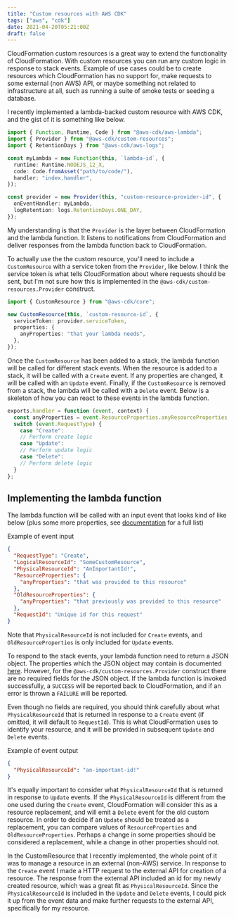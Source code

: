 ```yaml
---
title: "Custom resources with AWS CDK"
tags: ["aws", "cdk"]
date: 2021-04-20T05:21:00Z
draft: false
---
```


CloudFormation custom resources is a great way to extend the functionality of CloudFormation. With custom resources you can run any custom logic in response to stack events. Example of use cases could be to create resources which CloudFormation has no support for, make requests to some external (non AWS) API, or maybe something not related to infrastructure at all, such as running a suite of smoke tests or seeding a database.

I recently implemented a lambda-backed custom resource with AWS CDK, and the gist of it is something like below.

```typescript
import { Function, Runtime, Code } from "@aws-cdk/aws-lambda";
import { Provider } from "@aws-cdk/custom-resources";
import { RetentionDays } from "@aws-cdk/aws-logs";

const myLambda = new Function(this, `lambda-id`, {
  runtime: Runtime.NODEJS_12_X,
  code: Code.fromAsset("path/to/code/"),
  handler: "index.handler",
});

const provider = new Provider(this, "custom-resource-provider-id", {
  onEventHandler: myLambda,
  logRetention: logs.RetentionDays.ONE_DAY,
});
```

My understanding is that the `Provider` is the layer between CloudFormation and the lambda function. It listens to notifications from CloudFormation and deliver responses from the lambda function back to CloudFormation.

To actually use the the custom resource, you'll need to include a `CustomResource` with a service token from the `Provider`, like below. I think the service token is what tells CloudFormation about where requests should be sent, but I'm not sure how this is implemented in the `@aws-cdk/custom-resources.Provider` construct.

```typescript
import { CustomResource } from "@aws-cdk/core";

new CustomResource(this, `custom-resource-id`, {
  serviceToken: provider.serviceToken,
  properties: {
    anyProperties: "that your lambda needs",
  },
});
```

Once the `CustomResource` has been added to a stack, the lambda function will be called for different stack events. When the resource is added to a stack, it will be called with a `Create` event. If any properties are changed, it will be called with an `Update` event. Finally, if the `CustomResource` is removed from a stack, the lambda will be called with a `Delete` event. Below is a skeleton of how you can react to these events in the lambda function.

```javascript
exports.handler = function (event, context) {
  const anyProperties = event.ResourceProperties.anyResourceProperties;
  switch (event.RequestType) {
    case "Create":
    // Perform create logic
    case "Update":
    // Perform update logic
    case "Delete":
    // Perform delete logic
  }
};
```

## Implementing the lambda function

The lambda function will be called with an input event that looks kind of like below (plus some more properties, see [documentation](https://docs.aws.amazon.com/AWSCloudFormation/latest/UserGuide/crpg-ref-requests.html) for a full list)

Example of event input

```json
{
  "RequestType": "Create",
  "LogicalResourceId": "SomeCustomResource",
  "PhysicalResourceId": "AnImportantId!",
  "ResourceProperties": {
    "anyProperties": "that was provided to this resource"
  },
  "OldResourceProperties": {
    "anyProperties": "that previously was provided to this resource"
  },
  "RequestId": "Unique id for this request"
}
```

Note that `PhysicalResourceId` is not included for `Create` events, and `OldResourceProperties` is only included for `Update` events.

To respond to the stack events, your lambda function need to return a JSON object. The properties which the JSON object may contain is documented [here](https://docs.aws.amazon.com/AWSCloudFormation/latest/UserGuide/crpg-ref-responses.html). However, for the `@aws-cdk/custom-resources.Provider` construct there are no required fields for the JSON object. If the lambda function is invoked successfully, a `SUCCESS` will be reported back to CloudFormation, and if an error is thrown a `FAILURE` will be reported.

Even though no fields are required, you should think carefully about what `PhysicalResourceId` that is returned in response to a `Create` event (if omitted, it will default to `RequestId`). This is what CloudFormation uses to identify your resource, and it will be provided in subsequent `Update` and `Delete` events.

Example of event output

```json
{
  "PhysicalResourceId": "an-important-id!"
}
```

It's equally important to consider what `PhysicalResourceId` that is returned in response to `Update` events. If the `PhysicalResourceId` is different from the one used during the `Create` event, CloudFormation will consider this as a resource replacement, and will emit a `Delete` event for the old custom resource. In order to decide if an `Update` should be treated as a replacement, you can compare values of `ResourceProperties` and `OldResourceProperties`. Perhaps a change in some properties should be considered a replacement, while a change in other properties should not.

In the CustomResource that I recently implemented, the whole point of it was to manage a resource in an external (non-AWS) service. In response to the `Create` event I made a HTTP request to the external API for creation of a resource. The response from the external API included an id for my newly created resource, which was a great fit as `PhysicalResourceId`. Since the `PhysicalResourceId` is included in the `Update` and `Delete` events, I could pick it up from the event data and make further requests to the external API, specifically for my resource.
